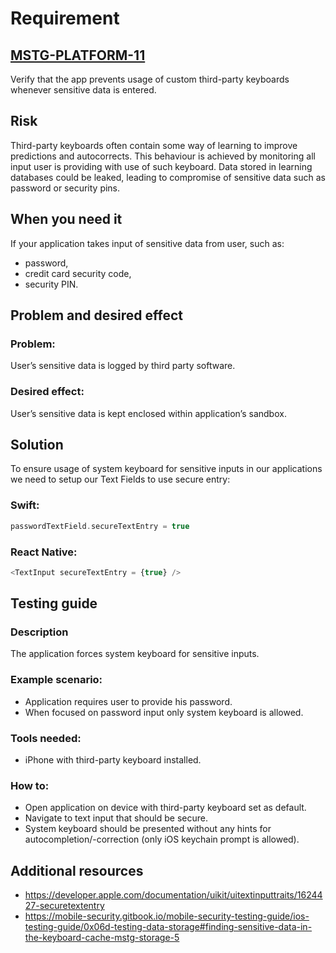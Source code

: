 # Requirement
## [MSTG-PLATFORM-11](https://mobile-security.gitbook.io/masvs/security-requirements/0x11-v6-interaction_with_the_environment)
Verify that the app prevents usage of custom third-party keyboards whenever sensitive data is entered.

## Risk
Third-party keyboards often contain some way of learning to improve predictions and autocorrects. This behaviour is achieved by monitoring all input user is providing with use of such keyboard. Data stored in learning databases could be leaked, leading to compromise of sensitive data such as password or security pins.

## When you need it
If your application takes input of sensitive data from user, such as:
- password, 
- credit card security code,
- security PIN.

## Problem and desired effect
### Problem:
User’s sensitive data is logged by third party software.

### Desired effect:
User’s sensitive data is kept enclosed within application’s sandbox.

## Solution
To ensure usage of system keyboard for sensitive inputs in our applications we need to setup our Text Fields to use secure entry:

### Swift:
```swift
passwordTextField.secureTextEntry = true
```

### React Native:
```javascript
<TextInput secureTextEntry = {true} />
```

## Testing guide
### Description
The application forces system keyboard for sensitive inputs.

### Example scenario:
- Application requires user to provide his password.
- When focused on password input only system keyboard is allowed.

### Tools needed:
- iPhone with third-party keyboard installed.

### How to:
- Open application on device with third-party keyboard set as default.
- Navigate to text input that should be secure.
- System keyboard should be presented without any hints for autocompletion/-correction (only iOS keychain prompt is allowed).

## Additional resources
- https://developer.apple.com/documentation/uikit/uitextinputtraits/1624427-securetextentry
- https://mobile-security.gitbook.io/mobile-security-testing-guide/ios-testing-guide/0x06d-testing-data-storage#finding-sensitive-data-in-the-keyboard-cache-mstg-storage-5